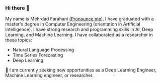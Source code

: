 ### Hi there 👋


My name is Mehrdad Farahani [(Pronounce me)](https://www.nameshouts.com/names/persian/pronounce-mehrdad-farahani). I have graduated with a master's degree in Computer Engineering (orientation in Artificial Intelligence). I have strong research and programming skills in AI, Deep Learning, and Machine Learning. I have collaborated as a researcher in these topics:
- Natural Language Processing
- Time Series Forecasting
- Deep Learning

🔎  I am currently seeking new opportunities as a Deep Learning Engineer, Machine Learning engineer, or researcher.
